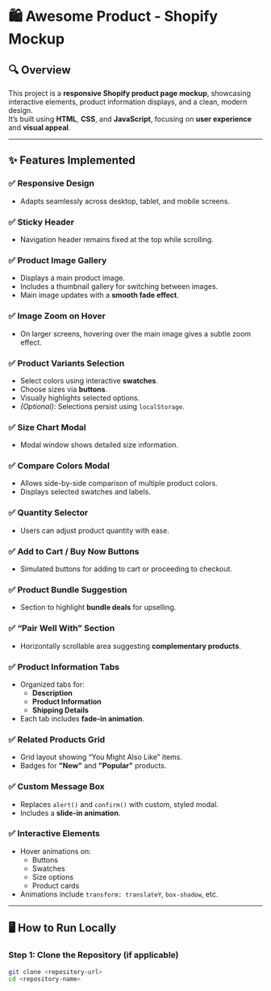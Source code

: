 # 🛍️ Awesome Product - Shopify Mockup

## 🔍 Overview

This project is a **responsive Shopify product page mockup**, showcasing interactive elements, product information displays, and a clean, modern design.  
It’s built using **HTML**, **CSS**, and **JavaScript**, focusing on **user experience** and **visual appeal**.

---

## ✨ Features Implemented

### ✅ Responsive Design
- Adapts seamlessly across desktop, tablet, and mobile screens.

### ✅ Sticky Header
- Navigation header remains fixed at the top while scrolling.

### ✅ Product Image Gallery
- Displays a main product image.
- Includes a thumbnail gallery for switching between images.
- Main image updates with a **smooth fade effect**.

### ✅ Image Zoom on Hover
- On larger screens, hovering over the main image gives a subtle zoom effect.

### ✅ Product Variants Selection
- Select colors using interactive **swatches**.
- Choose sizes via **buttons**.
- Visually highlights selected options.
- *(Optional)*: Selections persist using `localStorage`.

### ✅ Size Chart Modal
- Modal window shows detailed size information.

### ✅ Compare Colors Modal
- Allows side-by-side comparison of multiple product colors.
- Displays selected swatches and labels.

### ✅ Quantity Selector
- Users can adjust product quantity with ease.

### ✅ Add to Cart / Buy Now Buttons
- Simulated buttons for adding to cart or proceeding to checkout.

### ✅ Product Bundle Suggestion
- Section to highlight **bundle deals** for upselling.

### ✅ “Pair Well With” Section
- Horizontally scrollable area suggesting **complementary products**.

### ✅ Product Information Tabs
- Organized tabs for:
  - **Description**
  - **Product Information**
  - **Shipping Details**
- Each tab includes **fade-in animation**.

### ✅ Related Products Grid
- Grid layout showing “You Might Also Like” items.
- Badges for **"New"** and **"Popular"** products.

### ✅ Custom Message Box
- Replaces `alert()` and `confirm()` with custom, styled modal.
- Includes a **slide-in animation**.

### ✅ Interactive Elements
- Hover animations on:
  - Buttons
  - Swatches
  - Size options
  - Product cards  
- Animations include `transform: translateY`, `box-shadow`, etc.

---

## 🖥️ How to Run Locally

### Step 1: Clone the Repository (if applicable)

```bash
git clone <repository-url>
cd <repository-name>
